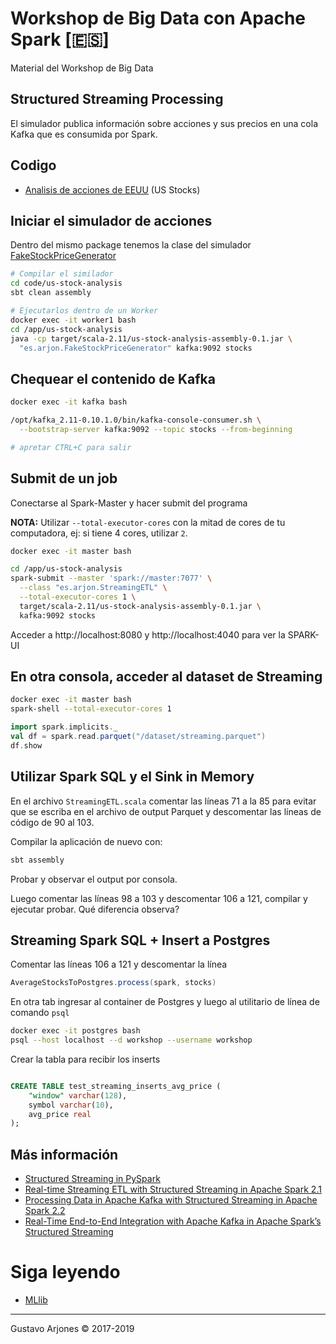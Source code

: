 # Workshop de Big Data con Apache Spark [🇪🇸]
Material del Workshop de Big Data

## Structured Streaming Processing
El simulador publica información sobre acciones y sus precios en una cola Kafka que es consumida por Spark.

## Codigo
* [Analisis de acciones de EEUU](code/us-stock-analysis) (US Stocks)

## Iniciar el simulador de acciones
Dentro del mismo package tenemos la clase del simulador [FakeStockPriceGenerator](./code/us-stock-analysis/src/main/scala/es/arjonFakeStockPriceGenerator.scala)

```bash
# Compilar el similador
cd code/us-stock-analysis
sbt clean assembly

# Ejecutarlos dentro de un Worker
docker exec -it worker1 bash
cd /app/us-stock-analysis
java -cp target/scala-2.11/us-stock-analysis-assembly-0.1.jar \
  "es.arjon.FakeStockPriceGenerator" kafka:9092 stocks
```

## Chequear el contenido de Kafka

```bash
docker exec -it kafka bash

/opt/kafka_2.11-0.10.1.0/bin/kafka-console-consumer.sh \
  --bootstrap-server kafka:9092 --topic stocks --from-beginning

# apretar CTRL+C para salir
```

## Submit de un job
Conectarse al Spark-Master y hacer submit del programa

**NOTA:** Utilizar `--total-executor-cores` con la mitad de cores de tu computadora, ej: si tiene 4 cores, utilizar `2`.

```bash
docker exec -it master bash

cd /app/us-stock-analysis
spark-submit --master 'spark://master:7077' \
  --class "es.arjon.StreamingETL" \
  --total-executor-cores 1 \
  target/scala-2.11/us-stock-analysis-assembly-0.1.jar \
  kafka:9092 stocks
```
Acceder a http://localhost:8080 y http://localhost:4040 para ver la SPARK-UI

## En otra consola, acceder al dataset de Streaming
```bash
docker exec -it master bash
spark-shell --total-executor-cores 1
```

```scala
import spark.implicits._
val df = spark.read.parquet("/dataset/streaming.parquet")
df.show
```

## Utilizar Spark SQL y el Sink in Memory

En el archivo `StreamingETL.scala` comentar las líneas 71 a la 85 para evitar que se escriba en el archivo de output Parquet y descomentar las líneas de código de 90 al 103.

Compilar la aplicación de nuevo con: 

```bash
sbt assembly
```

Probar y observar el output por consola.

Luego comentar las líneas 98 a 103 y descomentar 106 a 121, compilar y ejecutar probar. Qué diferencia observa?


## Streaming Spark SQL + Insert a Postgres

Comentar las líneas 106 a 121 y descomentar la línea

```scala
AverageStocksToPostgres.process(spark, stocks)
```

En otra tab ingresar al container de Postgres y luego al utilitario de línea de comando `psql`

```bash
docker exec -it postgres bash
psql --host localhost --d workshop --username workshop
```

Crear la tabla para recibir los inserts

```sql

CREATE TABLE test_streaming_inserts_avg_price (
    "window" varchar(128),
    symbol varchar(10),
    avg_price real
);
```


## Más información
* [Structured Streaming in PySpark](https://hackersandslackers.com/structured-streaming-in-pyspark/)
* [Real-time Streaming ETL with Structured Streaming in Apache Spark 2.1](https://databricks.com/blog/2017/01/19/real-time-streaming-etl-structured-streaming-apache-spark-2-1.html)
* [Processing Data in Apache Kafka with Structured Streaming in Apache Spark 2.2](https://databricks.com/blog/2017/04/26/processing-data-in-apache-kafka-with-structured-streaming-in-apache-spark-2-2.html)
* [Real-Time End-to-End Integration with Apache Kafka in Apache Spark’s Structured Streaming](https://databricks.com/blog/2017/04/04/real-time-end-to-end-integration-with-apache-kafka-in-apache-sparks-structured-streaming.html)

# Siga leyendo
* [MLlib](README-ml.md)

____
Gustavo Arjones &copy; 2017-2019
